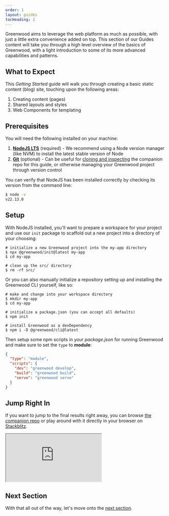 ```yaml
---
order: 1
layout: guides
tocHeading: 2
---
```


<app-heading-box heading="Getting Started">
  <p>Greenwood aims to leverage the web platform as much as possible, with just a little extra convenience added on top.  This section of our Guides content will take you through a high level overview of the basics of Greenwood, with a light introduction to some of its more advanced capabilities and patterns.</p>
</app-heading-box>

## What to Expect

This _Getting Started_ guide will walk you through creating a basic static content (blog) site, touching upon the following areas:

1. Creating content (pages)
1. Shared layouts and styles
1. Web Components for templating

## Prerequisites

You will need the following installed on your machine:

1. [**NodeJS LTS**](https://nodejs.org/en/download) (required) - We recommend using a Node version manager (like NVM) to install the latest stable version of Node
1. [**Git**](https://git-scm.com/) (optional) - Can be useful for [cloning and inspecting](https://github.com/ProjectEvergreen/greenwood-getting-started) the companion repo for this guide, or otherwise managing your Greenwood project through version control

You can verify that NodeJS has been installed correctly by checking its version from the command line:

```bash
$ node -v
v22.13.0
```

## Setup

With NodeJS installed, you'll want to prepare a workspace for your project and use our `init` package to scaffold out a new project into a directory of your choosing:

<!-- prettier-ignore-start -->
<app-ctc-block variant="shell" paste-contents="npx @greenwood/init@latest">

  ```shell
  # initialize a new Greenwood project into the my-app directory
  $ npx @greenwood/init@latest my-app
  $ cd my-app

  # clean up the src/ directory
  $ rm -rf src/
  ```

</app-ctc-block>

<!-- prettier-ignore-end -->

Or you can also manually initialize a repository setting up and installing the Greenwood CLI yourself, like so:

```shell
# make and change into your workspace directory
$ mkdir my-app
$ cd my-app

# initialize a package.json (you can accept all defaults)
$ npm init

# install Greenwood as a devDependency
$ npm i -D @greenwood/cli@latest
```

Then setup some npm scripts in your _package.json_ for running Greenwood and make sure to set the `type` to **module**:

<!-- prettier-ignore-start -->

<app-ctc-block variant="snippet" heading="package.json">

  ```json
  {
    "type": "module",
    "scripts": {
      "dev": "greenwood develop",
      "build": "greenwood build",
      "serve": "greenwood serve"
    }
  }
  ```

</app-ctc-block>

<!-- prettier-ignore-end -->

## Jump Right In

If you want to jump to the final results right away, you can browse [the companion repo](https://github.com/ProjectEvergreen/greenwood-getting-started) or play around with it directly in your browser on [Stackblitz](https://stackblitz.com/github/projectevergreen/greenwood-getting-started).

<iframe class="stackblitz" src="https://stackblitz.com/github/projectevergreen/greenwood-getting-started?embed=1" loading="lazy"></iframe>

## Next Section

With that all out of the way, let's move onto the [next section](/guides/getting-started/key-concepts/).
